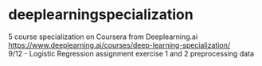 # deeplearningspecialization


5 course specialization on Coursera from Deeplearning.ai
<br>
https://www.deeplearning.ai/courses/deep-learning-specialization/
<br>
9/12 - Logistic Regression assignment exercise 1 and 2 preprocessing data
